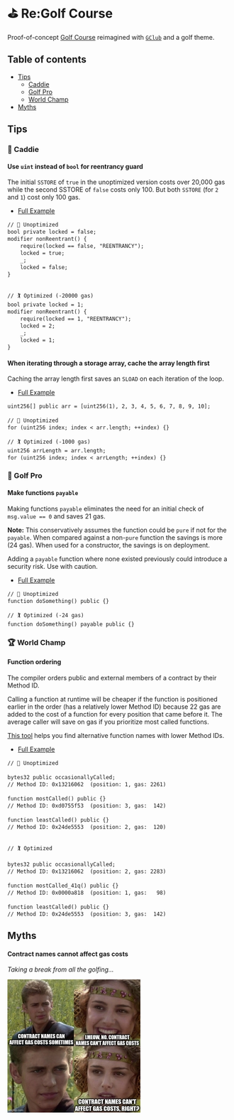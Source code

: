 # ⛳ Re:Golf Course

Proof-of-concept [Golf Course](https://github.com/Rari-Capital/golf-course) reimagined with [`GClub`](src/utils/GClub.sol) and a golf theme.

## Table of contents
  - [Tips](#tips)
    - [Caddie](#-caddie)
    - [Golf Pro](#-golf-pro)
    - [World Champ](#-world-champ)
  - [Myths](#myths)

## Tips

### 🧒 Caddie

#### Use `uint` instead of `bool` for reentrancy guard

The initial `SSTORE` of `true` in the unoptimized version costs over 20,000 gas while the second SSTORE of `false` costs only 100.  But both `SSTORE` (for `2` and `1`) cost only 100 gas.

  - [Full Example](src/Reentrancy.sol)

```solidity
// 🚩 Unoptimized
bool private locked = false;
modifier nonReentrant() {
    require(locked == false, "REENTRANCY");
    locked = true;
    _;
    locked = false;
}


// 🏌️ Optimized (-20000 gas)
bool private locked = 1;
modifier nonReentrant() {
    require(locked == 1, "REENTRANCY");
    locked = 2;
    _;
    locked = 1;
}
```

#### When iterating through a storage array, cache the array length first

Caching the array length first saves an `SLOAD` on each iteration of the loop.
  - [Full Example](src/CacheArrLength.sol)

```solidity
uint256[] public arr = [uint256(1), 2, 3, 4, 5, 6, 7, 8, 9, 10];

// 🚩 Unoptimized
for (uint256 index; index < arr.length; ++index) {}

// 🏌️ Optimized (-1000 gas)
uint256 arrLength = arr.length;
for (uint256 index; index < arrLength; ++index) {}
```

### 🧤 Golf Pro

#### Make functions `payable`

Making functions `payable` eliminates the need for an initial check of `msg.value == 0` and saves 21 gas.

**Note:** This conservatively assumes the function could be `pure` if not for the `payable`.  When compared against a non-`pure` function the savings is more (24 gas). When used for a constructor, the savings is on deployment.

Adding a `payable` function where none existed previously could introduce a security risk. Use with caution.

  - [Full Example](src/PayableFunctions.sol)

```solidity
// 🚩 Unoptimized
function doSomething() public {}

// 🏌️ Optimized (-24 gas)
function doSomething() payable public {}
```

### 🏆 World Champ

#### Function ordering

The compiler orders public and external members of a contract by their Method ID.

Calling a function at runtime will be cheaper if the function is positioned earlier in the order (has a relatively lower Method ID) because 22 gas are added to the cost of a function for every position that came before it. The average caller will save on gas if you prioritize most called functions.

[This tool](https://emn178.github.io/solidity-optimize-name/) helps you find alternative function names with lower Method IDs.

- [Full Example](src/FunctionOrdering.sol)

```solidity
// 🚩 Unoptimized

bytes32 public occasionallyCalled;
// Method ID: 0x13216062  (position: 1, gas: 2261)

function mostCalled() public {}
// Method ID: 0xd0755f53  (position: 3, gas:  142)

function leastCalled() public {}
// Method ID: 0x24de5553  (position: 2, gas:  120)


// 🏌️ Optimized

bytes32 public occasionallyCalled;
// Method ID: 0x13216062  (position: 2, gas: 2283)

function mostCalled_41q() public {}
// Method ID: 0x0000a818  (position: 1, gas:   98)

function leastCalled() public {}
// Method ID: 0x24de5553  (position: 3, gas:  142)
```

## Myths

#### Contract names cannot affect gas costs

*Taking a break from all the golfing...*

![Contract names](./images/contract_names.jpg)
